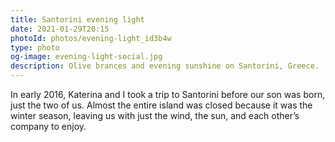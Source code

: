 ```yaml
---
title: Santorini evening light
date: 2021-01-29T20:15
photoId: photos/evening-light_id3b4w
type: photo
og-image: evening-light-social.jpg
description: Olive brances and evening sunshine on Santorini, Greece.
---
```


In early 2016, Katerina and I took a trip to Santorini before our son was born, just the two of us. Almost the entire island was closed because it was the winter season, leaving us with just the wind, the sun, and each other’s company to enjoy.
